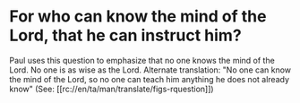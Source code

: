 # For who can know the mind of the Lord, that he can instruct him?

Paul uses this question to emphasize that no one knows the mind of the Lord. No one is as wise as the Lord. Alternate translation: "No one can know the mind of the Lord, so no one can teach him anything he does not already know" (See: [[rc://en/ta/man/translate/figs-rquestion]])

